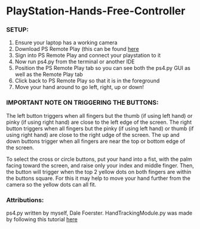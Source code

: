 # PlayStation-Hands-Free-Controller

### SETUP:

1. Ensure your laptop has a working camera
2. Download PS Remote Play (this can be found [here](https://www.playstation.com/en-ca/remote-play/)
3. Sign into PS Remote Play and connect your playstation to it
4. Now run ps4.py from the terminal or another IDE
5. Position the PS Remote Play tab so you can see both the ps4.py GUI as well as the Remote Play tab
6. Click back to PS Remote Play so that it is in the foreground
7. Move your hand around to go left, right, up or down!

### IMPORTANT NOTE ON TRIGGERING THE BUTTONS:

The left button triggers when all fingers but the thumb (if using left hand) or pinky (if using right hand) are close to the left edge of the screen.
The right button triggers when all fingers but the pinky (if using left hand) or thumb (if using right hand) are close to the right udge of the screen.
The up and down buttons trigger when all fingers are near the top or bottom edge of the screen.

To select the cross or circle buttons, put your hand into a fist, with the palm facing toward the screen, and raise only your index and middle finger. Then, the button will trigger when the top 2 yellow dots on both fingers are within the buttons square. For this it may help to move your hand further from the camera so the yellow dots can all fit.

### Attributions:

ps4.py written by myself, Dale Foerster.
HandTrackingModule.py was made by following this tutorial [here](https://www.youtube.com/watch?v=NZde8Xt78Iw&ab_channel=Murtaza%27sWorkshop-RoboticsandAI)
